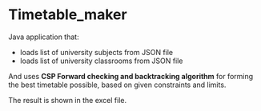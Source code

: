 # Timetable_maker

Java application that:
- loads list of university subjects from JSON file
- loads list of university classrooms from JSON file
  
And uses **CSP Forward checking and backtracking algorithm** for forming the best timetable possible, based on given constraints and limits.

The result is shown in the excel file.
